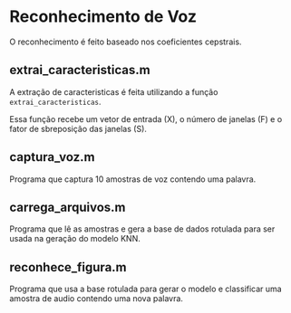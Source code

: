 # Reconhecimento de Voz

O reconhecimento é feito baseado nos coeficientes cepstrais.

## extrai_caracteristicas.m

A extração de caracteristicas é feita utilizando a função `extrai_caracteristicas`.

Essa função recebe um vetor de entrada (X), o número de janelas (F) e o fator de sbreposição das janelas (S).

## captura_voz.m

Programa que captura 10 amostras de voz contendo uma palavra.

## carrega_arquivos.m

Programa que lê as amostras e gera a base de dados rotulada para ser usada na geração do modelo KNN.

## reconhece_figura.m

Programa que usa a base rotulada para gerar o modelo e classificar uma amostra de audio contendo uma nova palavra.

